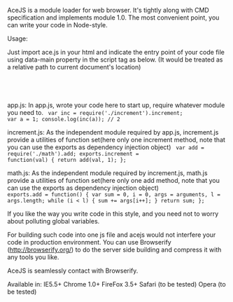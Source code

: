 ﻿AceJS is a module loader for web browser.
It's tightly along with CMD specification and implements module 1.0.
The most convenient point, you can write your code in Node-style.


Usage:

Just import ace.js in your html and indicate the entry point of your
code file using data-main property in the script tag as below.
(It would be treated as a relative path to current document's location)
<code>
<script type="text/javascript" src="ace.src.js" data-main="app"></script>
</code>


app.js:
In app.js, wrote your code here to start up, require whatever module you
need to.
<code>
var inc = require('./increment').increment;
var a = 1;
console.log(inc(a)); // 2
</code>


increment.js:
As the independent module required by app.js, increment.js provide a utilities of
function set(here only one increment method, note that you can use the exports as
dependency injection object)
<code>
var add = require('./math').add;
exports.increment = function(val) {
  return add(val, 1);
};
</code>


math.js:
As the independent module required by increment.js, math.js provide a utilities of
function set(here only one add method, note that you can use the exports as
dependency injection object)
<code>
exports.add = function() {
  var sum = 0, i = 0, args = arguments, l = args.length;
  while (i < l) {
    sum += args[i++];
  }
  return sum;
};
</code>

If you like the way you write code in this style, and you need not
to worry about polluting global variables.


For building such code into one js file and acejs would not interfere
your code in production environment. You can use Browserify (http://browserify.org/)
to do the server side building and compress it with any tools you like.

AceJS is seamlessly contact with Browserify.

Available in:
IE5.5+
Chrome 1.0+
FireFox 3.5+
Safari (to be tested)
Opera (to be tested)
